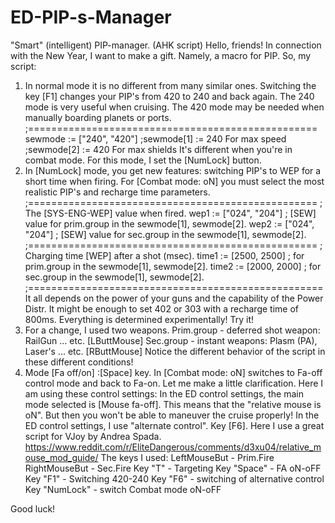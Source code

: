 # ED-PIP-s-Manager
"Smart" (intelligent) PIP-manager. (AHK script)
Hello, friends! In connection with the New Year, I want to make a gift. Namely, a macro for PIP.
So, my script:
1. In normal mode it is no different from many similar ones.
Switching the key [F1] changes your PIP's from 420 to 240 and back again.
The 240 mode is very useful when cruising.
The 420 mode may be needed when manually boarding planets or ports.
;==================================================
sewmode := ["240", "420"]	;sewmode[1] := 240 For max speed
				;sewmode[2] := 420 For max shields
It's different when you're in combat mode. For this mode, I set the [NumLock] button.
2. In [NumLock] mode, you get new features: switching PIP's to WEP for a short time when firing.
For [Combat mode: oN] you must select the most realistic PIP's and recharge time parameters.
;==================================================
; The [SYS-ENG-WEP] value when fired.
wep1 := ["024", "204"]	; [SEW] value for prim.group in the sewmode[1], sewmode[2].
wep2 := ["024", "204"]	; [SEW] value for sec.group in the sewmode[1], sewmode[2].
;==================================================
; Charging time [WEP] after a shot (msec).
time1 := [2500, 2500] ; for prim.group in the sewmode[1], sewmode[2].
time2 := [2000, 2000] ; for sec.group in the sewmode[1], sewmode[2].
;===================================================
It all depends on the power of your guns and the capability of the Power Distr.
It might be enough to set 402 or 303 with a recharge time of 800ms. Everything is determined experimentally! Try it!
3. For a change, I used two weapons.
Prim.group - deferred shot weapon: RailGun ... etc. 	 [LButtMouse]
Sec.group - instant weapons: Plasm (PA), Laser's ... etc.	[RButtMouse]
Notice the different behavior of the script in these different conditions!
4. Mode [Fa off/on]         :[Space] key. 
In [Combat mode: oN] switches to Fa-off control mode and back to Fa-on.
Let me make a little clarification. Here I am using these control settings:
In the ED control settings, the main mode selected is [Mouse fa-off].
This means that the "relative mouse is oN". But then you won't be able to maneuver the cruise properly!
In the ED control settings, I use "alternate control". Key [F6].
Here I use a great script for VJoy by Andrea Spada. https://www.reddit.com/r/EliteDangerous/comments/d3xu04/relative_mouse_mod_guide/
The keys I used:
LeftMouseBut - Prim.Fire
RightMouseBut - Sec.Fire
Key "T" - Targeting
Key "Space" - FA oN-oFF
Key "F1" - Switching 420-240
Key "F6" - switching of alternative control
Key "NumLock" - switch Combat mode oN-oFF

Good luck! 
